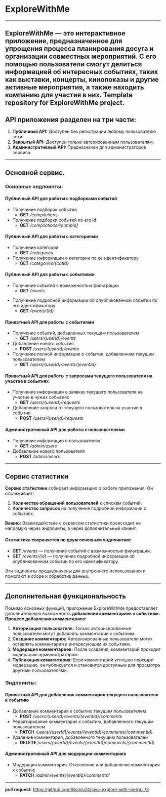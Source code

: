 # ExploreWithMe

---
**ExploreWithMe** — это интерактивное приложение,
предназначенное для упрощения процесса планирования досуга и организации совместных мероприятий.
С его помощью пользователи смогут делиться информацией об интересных событиях, таких как выставки,
концерты, кинопоказы и другие активные мероприятия, а также находить компанию для участия в них.
Template repository for ExploreWithMe project.
---
## API приложения разделен на три части:

1. **Публичный API:** Доступен без регистрации любому пользователю сети.
2. **Закрытый API:** Доступен только авторизованным пользователям.
3. **Административный API:** Предназначен для администраторов сервиса.

---

## Основной сервис.

### Основные эндпоинты:

#### Публичный API для работы с подборками событий

* Получение подборок событий
    * **GET** */compilations*
* Получение подборки событий по его id
    * **GET** */compilations/{compId}*

#### Публичный API для работы с категориями

* Получение категорий
    * **GET** */categories*
* Получение информации о категории по её идентификатору
    * **GET** */categories/{catId}*

#### Публичный API для работы с событиями

- Получение событий с возможностью фильтрации
    * **GET** */events*

* Получение подробной информации об опубликованном событии по его идентификатору
    * **GET** */events/{id}*

#### Приватный API для работы с событиями

* Получение событий, добавленных текущим пользователем
    * **GET** */users/{userId}/events*
* Добавление нового события
    * **POST** */users/{userId}/events*
* Получение полной информации о событии, добавленном текущим пользователем
    * **GET** */users/{userId}/events/{eventId}*

#### Приватный API для работы с запросами текущего пользователя на участие в событиях

* Получение информации о заявках текущего пользователя на участие в чужих событиях
    * **GET** */users/{userId}/requests*
* Добавление запроса от текущего пользователя на участие в событии
    * **POST** */users/{userId}/requests*

#### Административный API для работы с пользователями

* Получение информации о пользователях
    * **GET** */admin/users*
* Добавление нового пользователя
    * **POST** */admin/users*

---

## Сервис статистики

**Сервис статистики**  собирает информацию о работе приложения. Он отслеживает:

1. **Количество обращений пользователей** к спискам событий.
2. **Количество запросов** на получение подробной информации о событиях.

**Важно:** Взаимодействие с сервисом статистики происходит не напрямую через эндпоинты, а через дополнительный
клиент.

#### Статистика сохраняется по двум основным эндпоинтам:

- **GET** */events* — получение событий с возможностью фильтрации.
- **GET** */events/{id}* — получение подробной информации об опубликованном событии по его идентификатору.

Эти эндпоинты предназначены для внутреннего использования и помогают в сборе и обработке данных.

---

## Дополнительная функциональность

Помимо основных функций, приложение ExploreWithMe предоставляет дополнительную возможность **добавления комментариев
к событиям.**
**Процесс добавления комментариев:**

1. **Авторизация пользователя:** Только авторизированные пользователи могут добавлять комментарии к событиям.
2. **Создание комментария:** Авторизированные пользователи могут оставлять комментарии к интересующим их событиям.
3. **Модерация комментариев:** После создания, комментарий проходит модерацию администратором.
4. **Публикация комментария:** Если комментарий успешно проходит модерацию, он публикуется и становится доступным
   для просмотра другими пользователями.

### Эндпоинты:

#### Приватный API для добавления комментария текущего пользователя к событию

* Добавление комментария к событию текущим пользователем
    * **POST** */users/{userId}/events/{eventId}/comments*
* Редактирование комментария к событию, добавленного текущим пользователем
    * **PATCH** */users/{userId}/events/{eventId}/comments/{commentId}*
* Удаление комментария, добавленного текущим пользователем
    * **DELETE** */users/{userId}/events/{eventId}/comments/{commentId}*

#### Административный API для модерации комментариев

* Модерация комментария. Отклонение или добавление комментария к событию
    * **PATCH** */admin/events/{eventId}/comments"*

---
**pull request:** https://github.com/Bomsi24/java-explore-with-me/pull/3